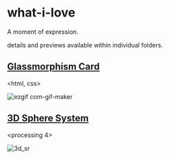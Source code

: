 # what-i-love

A moment of expression.

details and previews available within individual folders.

## [Glassmorphism Card](https://github.com/mattverse/what-i-love/tree/main/glassmorphism-card-hover)
<html, css>

![ezgif com-gif-maker](https://user-images.githubusercontent.com/45252226/116805587-78fe2b80-ab62-11eb-8776-a0ac7d0099b1.gif)

## [3D Sphere System](https://github.com/mattverse/what-i-love/tree/main/3d-sphere)
<processing 4>

![3d_sr](https://user-images.githubusercontent.com/45252226/165346693-cd37f060-5c13-445a-b921-1dc750bef1f8.gif)
